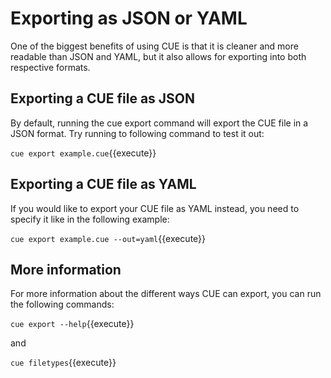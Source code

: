 # Exporting as JSON or YAML

One of the biggest benefits of using CUE is that it is cleaner and more readable than JSON and YAML, but it also allows for exporting into both respective formats.

## Exporting a CUE file as JSON

By default, running the cue export command will export the CUE file in a JSON format. Try running to following command to test it out:

`cue export example.cue`{{execute}}

## Exporting a CUE file as YAML

If you would like to export your CUE file as YAML instead, you need to specify it like in the following example:

`cue export example.cue --out=yaml`{{execute}}

## More information

For more information about the different ways CUE can export, you can run the following commands:

`cue export --help`{{execute}}

and

`cue filetypes`{{execute}}